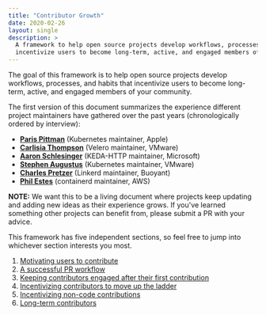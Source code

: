 ```yaml
---
title: "Contributor Growth"
date: 2020-02-26
layout: single
description: >
  A framework to help open source projects develop workflows, processes, and habits that 
  incentivize users to become long-term, active, and engaged members of your community.
---
```


The goal of this framework is to help open source projects develop workflows, processes, and habits that incentivize users to become long-term, active, and engaged members of your community. 

The first version of this document summarizes the experience different project maintainers have gathered over the past years (chronologically ordered by interview):

- [**Paris Pittman**](https://github.com/parispittman) (Kubernetes maintainer, Apple)
- [**Carlisia Thompson**](https://github.com/carlisia) (Velero maintainer, VMware)
- [**Aaron Schlesinger**](https://github.com/arschles) (KEDA-HTTP maintainer, Microsoft)
- [**Stephen Augustus**](https://github.com/justaugustus) (Kubernetes maintainer, VMware)
- [**Charles Pretzer**](https://github.com/cpretzer) (Linkerd maintainer, Buoyant)
- [**Phil Estes**](https://github.com/estesp) (containerd maintainer, AWS)

**NOTE:** We want this to be a living document where projects keep updating and adding new ideas as their experience grows. If you've learned something other projects can benefit from, please submit a PR with your advice. 

This framework has five independent sections, so feel free to jump into whichever section interests you most.

1. [Motivating users to contribute](motivation/)
2. [A successful PR workflow](pr-workflow/)
3. [Keeping contributors engaged after their first contribution](engagement/)
4. [Incentivizing contributors to move up the ladder](incentivizing-contributors/)
5. [Incentivizing non-code contributions](incentivizing-non-code/)
6. [Long-term contributors](long-term-contributors/)
